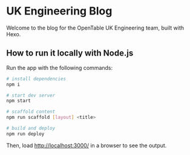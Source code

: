 # UK Engineering Blog

Welcome to the blog for the OpenTable UK Engineering team, built with Hexo.

## How to run it locally with Node.js

Run the app with the following commands:

```bash
# install dependencies
npm i

# start dev server
npm start

# scaffold content
npm run scaffold [layout] <title>

# build and deploy
npm run deploy
```

Then, load [http://localhost:3000/](http://localhost:3000/) in a browser to see the output.
